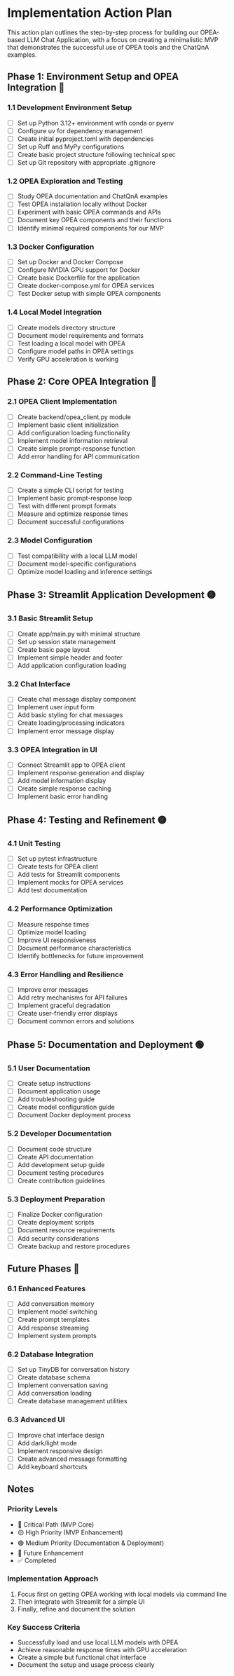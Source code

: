 # Implementation Action Plan

This action plan outlines the step-by-step process for building our OPEA-based LLM Chat Application, with a focus on creating a minimalistic MVP that demonstrates the successful use of OPEA tools and the ChatQnA examples.

## Phase 1: Environment Setup and OPEA Integration 🔴

### 1.1 Development Environment Setup
- [ ] Set up Python 3.12+ environment with conda or pyenv
- [ ] Configure uv for dependency management
- [ ] Create initial pyproject.toml with dependencies
- [ ] Set up Ruff and MyPy configurations
- [ ] Create basic project structure following technical spec
- [ ] Set up Git repository with appropriate .gitignore

### 1.2 OPEA Exploration and Testing
- [ ] Study OPEA documentation and ChatQnA examples
- [ ] Test OPEA installation locally without Docker
- [ ] Experiment with basic OPEA commands and APIs
- [ ] Document key OPEA components and their functions
- [ ] Identify minimal required components for our MVP

### 1.3 Docker Configuration
- [ ] Set up Docker and Docker Compose
- [ ] Configure NVIDIA GPU support for Docker
- [ ] Create basic Dockerfile for the application
- [ ] Create docker-compose.yml for OPEA services
- [ ] Test Docker setup with simple OPEA components

### 1.4 Local Model Integration
- [ ] Create models directory structure
- [ ] Document model requirements and formats
- [ ] Test loading a local model with OPEA
- [ ] Configure model paths in OPEA settings
- [ ] Verify GPU acceleration is working

## Phase 2: Core OPEA Integration 🔴

### 2.1 OPEA Client Implementation
- [ ] Create backend/opea_client.py module
- [ ] Implement basic client initialization
- [ ] Add configuration loading functionality
- [ ] Implement model information retrieval
- [ ] Create simple prompt-response function
- [ ] Add error handling for API communication

### 2.2 Command-Line Testing
- [ ] Create a simple CLI script for testing
- [ ] Implement basic prompt-response loop
- [ ] Test with different prompt formats
- [ ] Measure and optimize response times
- [ ] Document successful configurations

### 2.3 Model Configuration
- [ ] Test compatibility with a local LLM model
- [ ] Document model-specific configurations
- [ ] Optimize model loading and inference settings

## Phase 3: Streamlit Application Development 🟡

### 3.1 Basic Streamlit Setup
- [ ] Create app/main.py with minimal structure
- [ ] Set up session state management
- [ ] Create basic page layout
- [ ] Implement simple header and footer
- [ ] Add application configuration loading

### 3.2 Chat Interface
- [ ] Create chat message display component
- [ ] Implement user input form
- [ ] Add basic styling for chat messages
- [ ] Create loading/processing indicators
- [ ] Implement error message display

### 3.3 OPEA Integration in UI
- [ ] Connect Streamlit app to OPEA client
- [ ] Implement response generation and display
- [ ] Add model information display
- [ ] Create simple response caching
- [ ] Implement basic error handling

## Phase 4: Testing and Refinement 🟡

### 4.1 Unit Testing
- [ ] Set up pytest infrastructure
- [ ] Create tests for OPEA client
- [ ] Add tests for Streamlit components
- [ ] Implement mocks for OPEA services
- [ ] Add test documentation

### 4.2 Performance Optimization
- [ ] Measure response times
- [ ] Optimize model loading
- [ ] Improve UI responsiveness
- [ ] Document performance characteristics
- [ ] Identify bottlenecks for future improvement

### 4.3 Error Handling and Resilience
- [ ] Improve error messages
- [ ] Add retry mechanisms for API failures
- [ ] Implement graceful degradation
- [ ] Create user-friendly error displays
- [ ] Document common errors and solutions

## Phase 5: Documentation and Deployment 🟢

### 5.1 User Documentation
- [ ] Create setup instructions
- [ ] Document application usage
- [ ] Add troubleshooting guide
- [ ] Create model configuration guide
- [ ] Document Docker deployment process

### 5.2 Developer Documentation
- [ ] Document code structure
- [ ] Create API documentation
- [ ] Add development setup guide
- [ ] Document testing procedures
- [ ] Create contribution guidelines

### 5.3 Deployment Preparation
- [ ] Finalize Docker configuration
- [ ] Create deployment scripts
- [ ] Document resource requirements
- [ ] Add security considerations
- [ ] Create backup and restore procedures

## Future Phases 🔮

### 6.1 Enhanced Features
- [ ] Add conversation memory
- [ ] Implement model switching
- [ ] Create prompt templates
- [ ] Add response streaming
- [ ] Implement system prompts

### 6.2 Database Integration
- [ ] Set up TinyDB for conversation history
- [ ] Create database schema
- [ ] Implement conversation saving
- [ ] Add conversation loading
- [ ] Create database management utilities

### 6.3 Advanced UI
- [ ] Improve chat interface design
- [ ] Add dark/light mode
- [ ] Implement responsive design
- [ ] Create advanced message formatting
- [ ] Add keyboard shortcuts

## Notes

### Priority Levels
- 🔴 Critical Path (MVP Core)
- 🟡 High Priority (MVP Enhancement)
- 🟢 Medium Priority (Documentation & Deployment)
- 🔮 Future Enhancement
- ✅ Completed

### Implementation Approach
1. Focus first on getting OPEA working with local models via command line
2. Then integrate with Streamlit for a simple UI
3. Finally, refine and document the solution

### Key Success Criteria
- Successfully load and use local LLM models with OPEA
- Achieve reasonable response times with GPU acceleration
- Create a simple but functional chat interface
- Document the setup and usage process clearly

